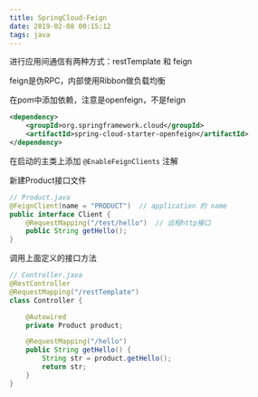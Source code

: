 ```yaml
---
title: SpringCloud-Feign
date: 2019-02-08 00:15:12
tags: java
---
```


进行应用间通信有两种方式：restTemplate 和 feign

feign是伪RPC，内部使用Ribbon做负载均衡

在pom中添加依赖，注意是openfeign，不是feign

```xml
<dependency>
    <groupId>org.springframework.cloud</groupId>
    <artifactId>spring-cloud-starter-openfeign</artifactId>
</dependency>
```

在启动的主类上添加 `@EnableFeignClients` 注解

新建Product接口文件

```java
// Product.java
@FeignClient(name = "PRODUCT")  // application 的 name
public interface Client {
    @RequestMapping("/test/hello")  // 远程http接口
    public String getHello();
}
```

调用上面定义的接口方法

```java
// Controller.java
@RestController
@RequestMapping("/restTemplate")
class Controller {

    @Autowired
    private Product product;

    @RequestMapping("/hello")
    public String getHello() {
        String str = product.getHello();
        return str;
    }
}
```